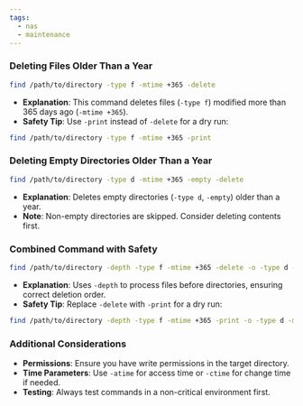 ```yaml
---
tags:
  - nas
  - maintenance
---
```


### Deleting Files Older Than a Year

```bash
find /path/to/directory -type f -mtime +365 -delete
```

- **Explanation**: This command deletes files (`-type f`) modified more than 365 days ago (`-mtime +365`).
- **Safety Tip**: Use `-print` instead of `-delete` for a dry run:

```bash
find /path/to/directory -type f -mtime +365 -print
```

### Deleting Empty Directories Older Than a Year

```bash
find /path/to/directory -type d -mtime +365 -empty -delete
```

- **Explanation**: Deletes empty directories (`-type d`, `-empty`) older than a year.
- **Note**: Non-empty directories are skipped. Consider deleting contents first.

### Combined Command with Safety

```bash
find /path/to/directory -depth -type f -mtime +365 -delete -o -type d -mtime +365 -empty -delete
```

- **Explanation**: Uses `-depth` to process files before directories, ensuring correct deletion order.
- **Safety Tip**: Replace `-delete` with `-print` for a dry run:

```bash
find /path/to/directory -depth -type f -mtime +365 -print -o -type d -mtime +365 -empty -print
```

### Additional Considerations

- **Permissions**: Ensure you have write permissions in the target directory.
- **Time Parameters**: Use `-atime` for access time or `-ctime` for change time if needed.
- **Testing**: Always test commands in a non-critical environment first.
